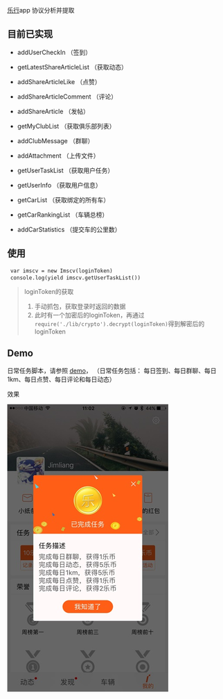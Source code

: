 
[乐行](https://www.imscv.com/)app 协议分析并提取

## 目前已实现

- addUserCheckIn （签到）

- getLatestShareArticleList （获取动态）

- addShareArticleLike （点赞）

- addShareArticleComment （评论）

- addShareArticle （发帖）

- getMyClubList （获取俱乐部列表）

- addClubMessage （群聊）

- addAttachment （上传文件）

- getUserTaskList （获取用户任务）

- getUserInfo （获取用户信息）

- getCarList （获取绑定的所有车）

- getCarRankingList （车辆总榜）

- addCarStatistics （提交车的公里数）

## 使用

```
 var imscv = new Imscv(loginToken)
 console.log(yield imscv.getUserTaskList())
```

> loginToken的获取
>
> 1. 手动抓包，获取登录时返回的数据
> 2. 此时有一个加密后的loginToken，再通过`require('./lib/crypto').decrypt(loginToken)`得到解密后的loginToken


## Demo

日常任务脚本，请参照 [demo](example/test.js)， （日常任务包括： 每日签到、每日群聊、每日1km、每日点赞、每日评论和每日动态）

效果

![效果](example/result.jpg)